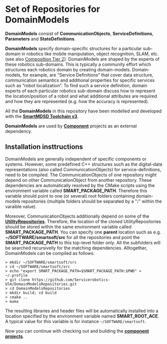 # Set of Repositories for DomainModels

**DomainModels** consist of **CommunicationObjects**, **ServiceDefinitions**, **Parameters** and **StateDefinitions**.

**DomainModels** specify domain-specific structures for a particular sub-domain in robotics like mobile manipulation, object recognition, SLAM, etc. (see also [Composition Tier 2](http://robmosys.eu/wiki/general_principles:ecosystem:start)). DomainModels are shaped by the experts of these robotics sub-domains. This is typically a community effort which structures each robotics domain by creating domain-models. Domain-models, for example, are “Service Definitions” that cover data structure, communication semantics and additional properties for specific services such as “robot localization”. To find such a service definition, domain experts of each particular robotics sub-domain discuss how to represent the location/position of a robot and what additional attributes are required and how they are represented (e.g. how the accuracy is represented).

All the **DomainModels** in this repository have been modelled and developed with the [**SmartMDSD Toolchain v3**](http://robmosys.eu/wiki/baseline:environment_tools:smartsoft:smartmdsd-toolchain:start).

**DomainModels** are used by [**Component**](https://github.com/Servicerobotics-Ulm/ComponentRepository) projects as an external dependency.

## Installation insttructions

DomainModels are generally independent of specific components or systems. However, some predefined C++ structures such as the digital-data representations (also called CommunicationObjects) for service-definitions, need to be compiled. The CommunicationObjects of one repository might depend on other CommunicationObject from another repository. These dependencies are automatically resolved by the CMake scripts using the environment variable called **SMART_PACKAGE_PATH**. Therefore this variable should point to one (or several) root folders containing domain-models repositories (multiple folders should be separated by a "**:**" within the varaible value).

Moreover, CommunicationObjects additionally depend on some of the [**UtilityRepositories**](https://github.com/Servicerobotics-Ulm/UtilityRepository). Therefore, the location of the cloned UtilityRepositories should be stored within the same environment variable called **SMART_PACKAGE_PATH**. You can specify one **parent** location such as e.g. **~/SOFTWARE/smartsoft/src** for all the repositories and point the **SMART_PACKAGE_PATH** to this top-level folder only. All the subfolders will be searched recursivelly for the matching dependencies. Alltogether, DomainModels can be compiled as follows:

```
> mkdir ~/SOFTWARE/smartsoft/src
> cd ~/SOFTWARE/smartsoft/src
> echo "export SMART_PACKAGE_PATH=$SMART_PACKAGE_PATH:$PWD" > ~/.profile
> git clone https://github.com/Servicerobotics-Ulm/DomainModelsRepositories.git
> cd DomainModelsRepositories
> mkdir build; cd build
> cmake ..
> make
```

The resulting libraries and header files will be automatically installed into a location specified by the environment variable named **SMART_ROOT_ACE**. A typical value for this variable is for instance `~/SOFTWARE/smartsoft`.

Now you can continue with checking out and building the [**component projects**](https://github.com/Servicerobotics-Ulm/ComponentRepository).
